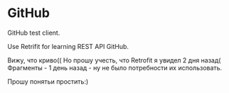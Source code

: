 # GitHub
GitHub test client.

Use Retrifit for learning REST API GitHub.

Вижу, что криво(( Но прошу учесть, что Retrofit я увидел 2 дня назад( Фрагменты - 1 день назад - ну не было потребности их использовать.

Прошу понятьи простить:)
